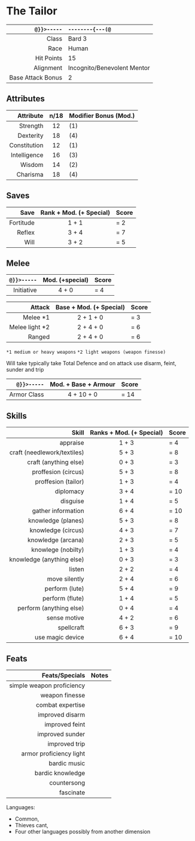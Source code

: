 # The Tailor

`@}}>-----` | `--------{---(@`
---: | :--- 
Class | Bard 3 
Race | Human
Hit Points | 15
Alignment | Incognito/Benevolent Mentor
Base Attack Bonus | 2

## Attributes
Attribute | n/18 | Modifier Bonus (Mod.)
---: | :---: | :---
Strength | 12 | (1)
Dexterity | 18 | (4)
Constitution | 12 | (1)
Intelligence | 16 | (3)
Wisdom | 14 | (2)
Charisma | 18 | (4)

## Saves
| Save | Rank + Mod. (+ Special) | Score |
| ---: | :---: | :--- |
Fortitude | 1 + 1 | = 2
Reflex | 3 + 4 | = 7
Will | 3 + 2 | = 5

## Melee
| `@}}>-----` | Mod. (+special) | Score |
| ---: | :---: | :--- |
| Initiative | 4 + 0 | = 4 |

| Attack | Base + Mod. (+ Special) | Score |
| ---: | :---: | :--- |
| Melee *1 | 2 + 1 + 0 | = 3 |
| Melee light *2 | 2 + 4 + 0 | = 6 |
| Ranged | 2 + 4 + 0 | = 6 |

`*1 medium or heavy weapons`
`*2 light weapons (weapon finesse)`

Will take typically take Total Defence and on attack use disarm, feint, sunder and trip

 `@}}>-----` | Mod. + Base + Armour | Score
  ---: | :---: | :---
Armor Class | 4 + 10 + 0 | = 14

## Skills
Skill | Ranks + Mod. (+ Special) | Score
---: | :---: | :---
appraise | 1 + 3 | = 4
craft (needlework/textiles) | 5 + 3 | = 8
craft (anything else) | 0 + 3 | = 3
proffesion (circus) | 5 + 3 | = 8
proffesion (tailor) | 1 + 3 | = 4
diplomacy | 3 + 4 | = 10
disguise | 1 + 4 | = 5
gather information | 6 + 4 | = 10
knowledge (planes) | 5 + 3 | = 8
knowledge (circus) | 4 + 3 | = 7
knowledge (arcana) | 2 + 3 | = 5
knowlege (nobilty) | 1 + 3 | = 4
knowledge (anything else) | 0 + 3 | = 3
listen | 2 + 2 | = 4
move silently | 2 + 4 | = 6
perform (lute) | 5 + 4 | = 9
perform (flute) | 1 + 4 | = 5
perform (anything else) | 0 + 4 | = 4
sense motive | 4 + 2 | = 6
spellcraft | 6 + 3 | = 9
use magic device | 6 + 4 | = 10


## Feats
Feats/Specials | Notes
---: | :---
simple weapon proficiency |
weapon finesse | 
combat expertise |
improved disarm |
improved feint |
improved sunder |
improved trip |
armor proficiency light |
bardic music |
bardic knowledge |
countersong | 
fascinate |

Languages:
- Common, 
- Thieves cant,
- Four other languages possibly from another dimension
